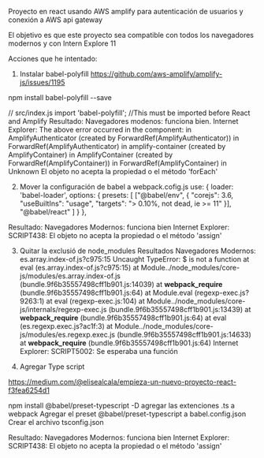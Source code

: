 Proyecto en react usando AWS amplify para autenticación de usuarios y conexión a AWS api gateway 

El objetivo es que este proyecto sea compatible con todos los navegadores modernos y con Intern Explore 11

Acciones que he intentado:
1) Instalar babel-polyfill
https://github.com/aws-amplify/amplify-js/issues/1195

npm install babel-polyfill --save

// src/index.js
import 'babel-polyfill'; //This must be imported before React and Amplify
Resultado:
Navegadores modenos: funciona bien.
Internet Explorer: 
The above error occurred in the <AmplifyAuthenticator> component:
    in AmplifyAuthenticator (created by ForwardRef(AmplifyAuthenticator))
    in ForwardRef(AmplifyAuthenticator)
    in amplify-container (created by AmplifyContainer)
    in AmplifyContainer (created by ForwardRef(AmplifyContainer))
    in ForwardRef(AmplifyContainer)
    in Unknown
El objeto no acepta la propiedad o el método 'forEach'

2) Mover la configuración de babel a webpack.cofig.js
                use: {
                    loader: 'babel-loader',
                    options: {
                        presets: [
                            ["@babel/env", {
                                "corejs": 3.6,
                                "useBuiltIns": "usage",
                                "targets": "> 0.10%, not dead, ie >= 11"
                            }], "@babel/react"
                        ]
                    }
                },

Resultado:
Navegadores Modernos: funciona bien
Internet Explorer: SCRIPT438: El objeto no acepta la propiedad o el método 'assign'

3) Quitar la exclusió de node_modules
Resultados
Navegadores Modernos: es.array.index-of.js?c975:15 Uncaught TypeError: $ is not a function
    at eval (es.array.index-of.js?c975:15)
    at Module../node_modules/core-js/modules/es.array.index-of.js (bundle.9f6b35557498cff1b901.js:14039)
    at __webpack_require__ (bundle.9f6b35557498cff1b901.js:64)
    at Module.eval (regexp-exec.js?9263:1)
    at eval (regexp-exec.js:104)
    at Module../node_modules/core-js/internals/regexp-exec.js (bundle.9f6b35557498cff1b901.js:13439)
    at __webpack_require__ (bundle.9f6b35557498cff1b901.js:64)
    at eval (es.regexp.exec.js?ac1f:3)
    at Module../node_modules/core-js/modules/es.regexp.exec.js (bundle.9f6b35557498cff1b901.js:14633)
    at __webpack_require__ (bundle.9f6b35557498cff1b901.js:64)
Internet Explorer: SCRIPT5002: Se esperaba una función

4) Agregar Type script

https://medium.com/@elisealcala/empieza-un-nuevo-proyecto-react-f3fea6254d1

npm install @babel/preset-typescript -D
agregar las extenciones .ts a webpack
Agregar el preset @babel/preset-typescript a babel.config.json
Crear el archivo tsconfig.json

Resultado:
Navegadores Modernos: funciona bien
Internet Explorer: SCRIPT438: El objeto no acepta la propiedad o el método 'assign'